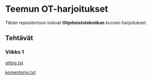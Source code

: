 # Teemun OT-harjoitukset

Tähän repositorioon tulevat **Ohjelmistotekniikan** kurssin harjoitukset.

## Tehtävät

### Viikko 1

[gitlog.txt](https://github.com/teemuoksanen/ot-harjoitustyo/blob/master/laskarit/viikko1/gitlog.txt)

[komentorivi.txt](https://github.com/teemuoksanen/ot-harjoitustyo/blob/master/laskarit/viikko1/komentorivi.txt)
